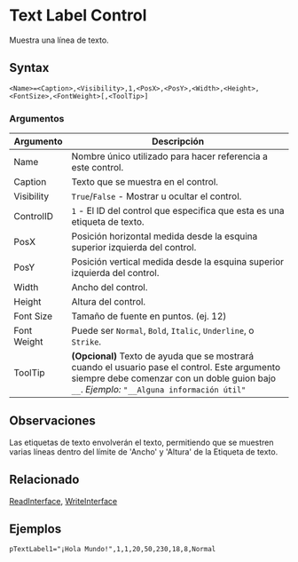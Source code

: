 # Text Label Control

Muestra una línea de texto.

## Syntax

```pebakery
<Name>=<Caption>,<Visibility>,1,<PosX>,<PosY>,<Width>,<Height>,<FontSize>,<FontWeight>[,<ToolTip>]
```

### Argumentos

| Argumento | Descripción |
| --- | --- |
| Name | Nombre único utilizado para hacer referencia a este control. |
| Caption | Texto que se muestra en el control. |
| Visibility | `True`/`False` - Mostrar u ocultar el control. |
| ControlID | `1` - El ID del control que especifica que esta es una etiqueta de texto. |
| PosX | Posición horizontal medida desde la esquina superior izquierda del control. |
| PosY | Posición vertical medida desde la esquina superior izquierda del control. |
| Width | Ancho del control. |
| Height | Altura del control. |
| Font Size | Tamaño de fuente en puntos. (ej. 12) |
| Font Weight | Puede ser `Normal`, `Bold`, `Italic`, `Underline`, o `Strike`. |
| ToolTip | **(Opcional)** Texto de ayuda que se mostrará cuando el usuario pase el control. Este argumento siempre debe comenzar con un doble guion bajo `__`. *Ejemplo:* `"__Alguna información útil"` |

## Observaciones

Las etiquetas de texto envolverán el texto, permitiendo que se muestren varias líneas dentro del límite de 'Ancho' y 'Altura' de la Etiqueta de texto.

## Relacionado

[ReadInterface](/Commands/Interface/ReadInterface.md), [WriteInterface](/Commands/Interface/WriteInterface.md)

## Ejemplos

```pebakery
pTextLabel1="¡Hola Mundo!",1,1,20,50,230,18,8,Normal
```
